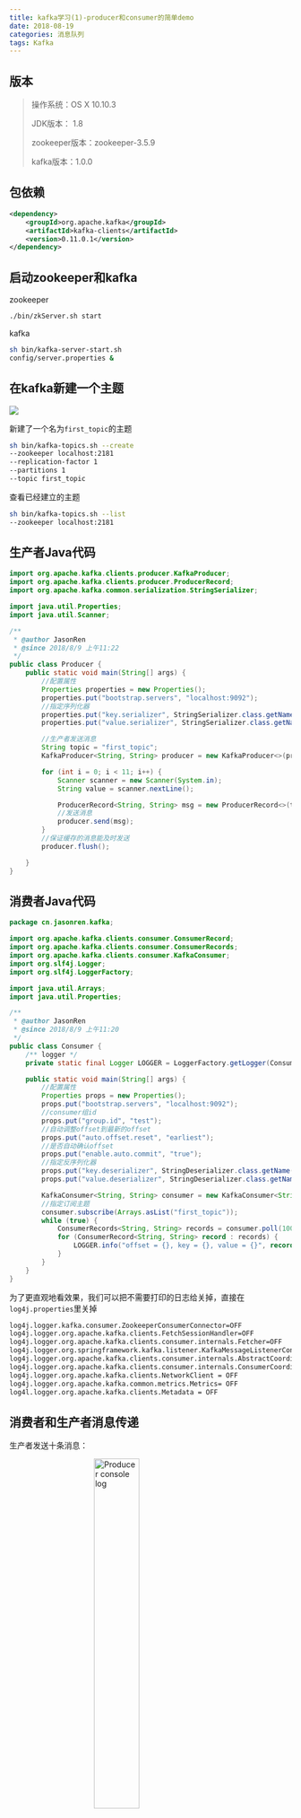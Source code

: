 ```yaml
---
title: kafka学习(1)-producer和consumer的简单demo
date: 2018-08-19
categories: 消息队列
tags: Kafka
---
```


## 版本
> 操作系统：OS X 10.10.3
>
> JDK版本： 1.8
>
> zookeeper版本：zookeeper-3.5.9
>
> kafka版本：1.0.0

## 包依赖

```xml
<dependency>
    <groupId>org.apache.kafka</groupId>
    <artifactId>kafka-clients</artifactId>
    <version>0.11.0.1</version>
</dependency>
```
## 启动zookeeper和kafka
zookeeper

```bash
./bin/zkServer.sh start

```
kafka

```bash
sh bin/kafka-server-start.sh  
config/server.properties &
```
<!-- more -->

## 在kafka新建一个主题

![](https://images2015.cnblogs.com/blog/735367/201612/735367-20161226175429711-638862783.png)

新建了一个名为`first_topic`的主题

```bash
sh bin/kafka-topics.sh --create 
--zookeeper localhost:2181 
--replication-factor 1 
--partitions 1 
--topic first_topic
```
查看已经建立的主题


```bash
sh bin/kafka-topics.sh --list 
--zookeeper localhost:2181
```

## 生产者Java代码

```java
import org.apache.kafka.clients.producer.KafkaProducer;
import org.apache.kafka.clients.producer.ProducerRecord;
import org.apache.kafka.common.serialization.StringSerializer;

import java.util.Properties;
import java.util.Scanner;

/**
 * @author JasonRen
 * @since 2018/8/9 上午11:22
 */
public class Producer {
    public static void main(String[] args) {
        //配置属性
        Properties properties = new Properties();
        properties.put("bootstrap.servers", "localhost:9092");
        //指定序列化器
        properties.put("key.serializer", StringSerializer.class.getName());
        properties.put("value.serializer", StringSerializer.class.getName());

        //生产者发送消息
        String topic = "first_topic";
        KafkaProducer<String, String> producer = new KafkaProducer<>(properties);

        for (int i = 0; i < 11; i++) {
            Scanner scanner = new Scanner(System.in);
            String value = scanner.nextLine();

            ProducerRecord<String, String> msg = new ProducerRecord<>(topic, value);
            //发送消息
            producer.send(msg);
        }
        //保证缓存的消息能及时发送
        producer.flush();

    }
}

```
## 消费者Java代码

```java
package cn.jasonren.kafka;

import org.apache.kafka.clients.consumer.ConsumerRecord;
import org.apache.kafka.clients.consumer.ConsumerRecords;
import org.apache.kafka.clients.consumer.KafkaConsumer;
import org.slf4j.Logger;
import org.slf4j.LoggerFactory;

import java.util.Arrays;
import java.util.Properties;

/**
 * @author JasonRen
 * @since 2018/8/9 上午11:20
 */
public class Consumer {
    /** logger */
    private static final Logger LOGGER = LoggerFactory.getLogger(Consumer.class);

    public static void main(String[] args) {
        //配置属性
        Properties props = new Properties();
        props.put("bootstrap.servers", "localhost:9092");
        //consumer组id
        props.put("group.id", "test");
        //自动调整offset到最新的offset
        props.put("auto.offset.reset", "earliest");
        //是否自动确认offset
        props.put("enable.auto.commit", "true");
        //指定反序列化器
        props.put("key.deserializer", StringDeserializer.class.getName());
        props.put("value.deserializer", StringDeserializer.class.getName());

        KafkaConsumer<String, String> consumer = new KafkaConsumer<String, String>(props);
        //指定订阅主题
        consumer.subscribe(Arrays.asList("first_topic"));
        while (true) {
            ConsumerRecords<String, String> records = consumer.poll(100);
            for (ConsumerRecord<String, String> record : records) {
                LOGGER.info("offset = {}, key = {}, value = {}", record.offset(), record.key(), record.value());
            }
        }
    }
}

```

为了更直观地看效果，我们可以把不需要打印的日志给关掉，直接在`log4j.properties`里关掉


```bash
log4j.logger.kafka.consumer.ZookeeperConsumerConnector=OFF
log4j.logger.org.apache.kafka.clients.FetchSessionHandler=OFF
log4j.logger.org.apache.kafka.clients.consumer.internals.Fetcher=OFF
log4j.logger.org.springframework.kafka.listener.KafkaMessageListenerContainer=OFF
log4j.logger.org.apache.kafka.clients.consumer.internals.AbstractCoordinator=OFF
log4j.logger.org.apache.kafka.clients.consumer.internals.ConsumerCoordinator = OFF
log4j.logger.org.apache.kafka.clients.NetworkClient = OFF
log4j.logger.org.apache.kafka.common.metrics.Metrics= OFF
log4l.logger.org.apache.kafka.clients.Metadata = OFF
```
## 消费者和生产者消息传递
生产者发送十条消息：

<img src="https://ws1.sinaimg.cn/large/73d640f7ly1fuec8pbdw8j20d0090gn2.jpg" alt="Producer console log" width="40%" height="40%" style="display:block;margin:auto"/>

消费者消费消息，offset自增：

![Consumer console log](https://ws1.sinaimg.cn/large/73d640f7ly1fuec6pam9wj21ee09cgq7.jpg)

